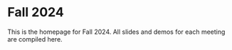 # Fall 2024

This is the homepage for Fall 2024. All slides and demos for each meeting are compiled here.
